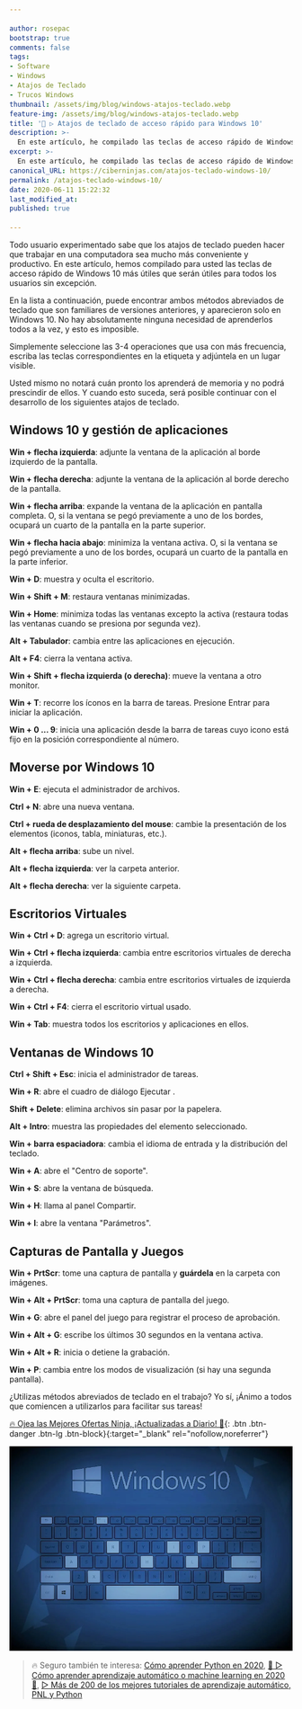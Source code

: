 ```yaml
---

author: rosepac
bootstrap: true
comments: false
tags:
- Software
- Windows
- Atajos de Teclado
- Trucos Windows
thumbnail: /assets/img/blog/windows-atajos-teclado.webp
feature-img: /assets/img/blog/windows-atajos-teclado.webp
title: '🥇 ▷ Atajos de teclado de acceso rápido para Windows 10'
description: >-
  En este artículo, he compilado las teclas de acceso rápido de Windows 10 más útiles que serán prácticos para todos los usuarios sin excepción.
excerpt: >-
  En este artículo, he compilado las teclas de acceso rápido de Windows 10 más útiles que serán prácticos para todos los usuarios sin excepción.
canonical_URL: https://ciberninjas.com/atajos-teclado-windows-10/
permalink: /atajos-teclado-windows-10/
date: 2020-06-11 15:22:32
last_modified_at: 
published: true

---
```


Todo usuario experimentado sabe que los atajos de teclado pueden hacer que trabajar en una computadora sea mucho más conveniente y productivo. En este artículo, hemos compilado para usted las teclas de acceso rápido de Windows 10 más útiles que serán útiles para todos los usuarios sin excepción.

En la lista a continuación, puede encontrar ambos métodos abreviados de teclado que son familiares de versiones anteriores, y aparecieron solo en Windows 10. No hay absolutamente ninguna necesidad de aprenderlos todos a la vez, y esto es imposible.

Simplemente seleccione las 3-4 operaciones que usa con más frecuencia, escriba las teclas correspondientes en la etiqueta y adjúntela en un lugar visible.

Usted mismo no notará cuán pronto los aprenderá de memoria y no podrá prescindir de ellos. Y cuando esto suceda, será posible continuar con el desarrollo de los siguientes atajos de teclado.

## **Windows 10 y gestión de aplicaciones**

**Win + flecha izquierda**: adjunte la ventana de la aplicación al borde izquierdo de la pantalla.

**Win + flecha derecha**: adjunte la ventana de la aplicación al borde derecho de la pantalla.

**Win + flecha arriba**: expande la ventana de la aplicación en pantalla completa. O, si la ventana se pegó previamente a uno de los bordes, ocupará un cuarto de la pantalla en la parte superior.

**Win + flecha hacia abajo**: minimiza la ventana activa. O, si la ventana se pegó previamente a uno de los bordes, ocupará un cuarto de la pantalla en la parte inferior.

**Win + D**: muestra y oculta el escritorio.

**Win + Shift + M**: restaura ventanas minimizadas.

**Win + Home**: minimiza todas las ventanas excepto la activa (restaura todas las ventanas cuando se presiona por segunda vez).

**Alt + Tabulador**: cambia entre las aplicaciones en ejecución.

**Alt + F4**: cierra la ventana activa.

**Win + Shift + flecha izquierda (o derecha)**: mueve la ventana a otro monitor.

**Win + T**: recorre los íconos en la barra de tareas. Presione Entrar para iniciar la aplicación.

**Win + 0 ... 9**: inicia una aplicación desde la barra de tareas cuyo icono está fijo en la posición correspondiente al número.

## **Moverse por Windows 10**

**Win + E**: ejecuta el administrador de archivos.

**Ctrl + N**: abre una nueva ventana.

**Ctrl + rueda de desplazamiento del mouse**: cambie la presentación de los elementos (iconos, tabla, miniaturas, etc.).

**Alt + flecha arriba**: sube un nivel.

**Alt + flecha izquierda**: ver la carpeta anterior.

**Alt + flecha derecha**: ver la siguiente carpeta.

## **Escritorios Virtuales**

**Win + Ctrl + D**: agrega un escritorio virtual.

**Win + Ctrl + flecha izquierda**: cambia entre escritorios virtuales de derecha a izquierda.

**Win + Ctrl + flecha derecha**: cambia entre escritorios virtuales de izquierda a derecha.

**Win + Ctrl + F4**: cierra el escritorio virtual usado.

**Win + Tab**: muestra todos los escritorios y aplicaciones en ellos.

## **Ventanas de Windows 10**

**Ctrl + Shift + Esc**: inicia el administrador de tareas.

**Win + R**: abre el cuadro de diálogo Ejecutar .

**Shift + Delete**: elimina archivos sin pasar por la papelera.

**Alt + Intro**: muestra las propiedades del elemento seleccionado.

**Win + barra espaciadora**: cambia el idioma de entrada y la distribución del teclado.

**Win + A**: abre el "Centro de soporte".

**Win + S**: abre la ventana de búsqueda.

**Win + H**: llama al panel Compartir.

**Win + I**: abre la ventana "Parámetros".

## **Capturas de Pantalla y Juegos**

**Win + PrtScr**: tome una captura de pantalla y **guárdela** en la carpeta con imágenes.

**Win + Alt + PrtScr**: toma una captura de pantalla del juego.

**Win + G**: abre el panel del juego para registrar el proceso de aprobación.

**Win + Alt + G**: escribe los últimos 30 segundos en la ventana activa.

**Win + Alt + R**: inicia o detiene la grabación.

**Win + P**: cambia entre los modos de visualización (si hay una segunda pantalla).

¿Utilizas métodos abreviados de teclado en el trabajo? Yo sí, ¡Ánimo a todos que comiencen a utilizarlos para facilitar sus tareas!

[🔥 Ojea las Mejores Ofertas Ninja, ¡Actualizadas a Diario! 🎁](https://www.amazon.es/shop/cibercursos){: .btn .btn-danger .btn-lg .btn-block}{:target="_blank" rel="nofollow,noreferrer"}

![En este artículo, he compilado las teclas de acceso rápido de Windows 10 más útiles que serán prácticos para todos los usuarios sin excepción.](/assets/img/blog/windows-atajos-teclado.webp "En este artículo, he compilado las teclas de acceso rápido de Windows 10 más útiles que serán prácticos para todos los usuarios sin excepción.")

> 🔥 Seguro también te interesa: [Cómo aprender Python en 2020](/python/), [🥇 ▷ Cómo aprender aprendizaje automático o machine learning en 2020 🤖](/que-aprender-sobre-machine-learning-2020/), [▷ Más de 200 de los mejores tutoriales de aprendizaje automático, PNL y Python](/aprendizaje-automatico-cursos-ingles/)